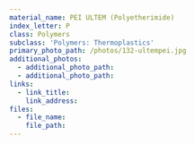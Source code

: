 ```yaml
---
material_name: PEI ULTEM (Polyetherimide)
index_letter: P
class: Polymers
subclass: 'Polymers: Thermoplastics'
primary_photo_path: /photos/132-ultempei.jpg
additional_photos:
  - additional_photo_path:
  - additional_photo_path:
links:
  - link_title:
    link_address:
files:
  - file_name:
    file_path:
---
```



